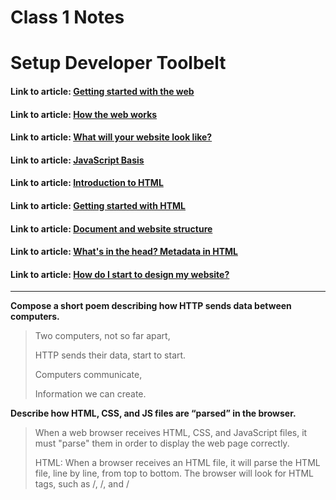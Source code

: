 # Class 1 Notes

# Setup Developer Toolbelt

#### Link to article: [Getting started with the web](https://developer.mozilla.org/en-US/docs/Learn/Getting_started_with_the_web)
#### Link to article: [How the web works](https://developer.mozilla.org/en-US/docs/Learn/Getting_started_with_the_web/How_the_Web_works)
#### Link to article: [What will your website look like?](https://developer.mozilla.org/en-US/docs/Learn/Getting_started_with_the_web/What_will_your_website_look_like)
#### Link to article: [JavaScript Basis](https://developer.mozilla.org/en-US/docs/Learn/Getting_started_with_the_web/JavaScript_basics)
#### Link to article: [Introduction to HTML](https://developer.mozilla.org/en-US/docs/Learn/HTML/Introduction_to_HTML)
#### Link to article: [Getting started with HTML](https://developer.mozilla.org/en-US/docs/Learn/HTML/Introduction_to_HTML/Getting_started)
#### Link to article: [Document and website structure](https://developer.mozilla.org/en-US/docs/Learn/HTML/Introduction_to_HTML/Document_and_website_structure)
#### Link to article: [What's in the head? Metadata in HTML](https://developer.mozilla.org/en-US/docs/Learn/HTML/Introduction_to_HTML/The_head_metadata_in_HTML)
#### Link to article: [How do I start to design my website?](https://developer.mozilla.org/en-US/docs/Learn/Common_questions/Design_and_accessibility/Thinking_before_coding)

***

**Compose a short poem describing how HTTP sends data between computers.**
> Two computers, not so far apart, 
>
> HTTP sends their data, start to start. 
>
> Computers communicate,
>
> Information we can create.


**Describe how HTML, CSS, and JS files are “parsed” in the browser.**
> When a web browser receives HTML, CSS, and JavaScript files, it must "parse" them in order to display the web page correctly.
>
> HTML: When a browser receives an HTML file, it will parse the HTML file, line by line, from top to bottom. The browser will look for HTML tags, such as /<body>, /<head>, and  /<title>, and will interpret those tags to display the page in the correct way.

>CSS: When the browser receives a CSS file, it will parse the CSS file, line by line, from top to bottom. The browser will look for CSS rules, such as font-size, background-color, and width, and will apply those rules to the elements on the page, in order to style the page correctly.

>JavaScript: When the browser receives a JavaScript file, it will parse the JavaScript file, line by line, from top to bottom. The browser will look for JavaScript code, such as functions, variables, and statements, and will execute that code in order to make the page interactive.


**How can you find images to add to a Website?**
>1. Search Google Images using the keyword “Creative Commons” or “Public Domain” to find images that are allowed to be used without permission.
>2. Use free stock photo websites such as Unsplash, Pexels, or Pixabay.
>3. Use Creative Commons or public domain images from Flickr or Wikimedia Commons.
>4. Take your own photos or create your own artwork.
>5. Use stock photo websites such as Shutterstock, Getty Images, Adobe Stock, or iStock.
>6. Ask permission from the copyright holder if you find an image you would like to use.


**How do you create a String vs a Number in JavaScript?**
>String - To create a string in JavaScript, you need to use quotation marks around the string's value. 
>
    >> let myString = "This is a string";
>Number - To create a number in JavaScript, you simply assign the number without any quotations
>
    >> let myNumber = 42;

**What is a Variable and why are they important in JavaScript?**
> A variable is a named container that holds a value. Variables are important in JavaScript because they enable us to store, access, and manipulate data within our programs.
> Variables allow us to easily change values, store information, and create logic in our programs. 

***


**What is an HTML attribute?**
>An HTML attribute is an additional property assigned to an HTML element. Attributes provide additional information about an element and can be used to control how the element is displayed in the browser. Attributes usually come in name/value pairs, such as "name="value"".

**Describe the Anatomy of an HTMl element.**
>The anatomy of our element is:
>
>The opening tag: This consists of the name of the element (in this example, p for paragraph), wrapped in opening and closing angle brackets. This opening tag marks where the element begins or starts to take effect. In this example, it precedes the start of the paragraph text.
>
>The content: This is the content of the element. In this example, it is the paragraph text.
>
>The closing tag: This is the same as the opening tag, except that it includes a forward slash before the element name. This marks where the element ends. Failing to include a closing tag is a common beginner error that can produce peculiar results.
>
>The element is the opening tag, followed by content, followed by the closing tag.

**What is the Difference between /<article> and /<section> element tags?**
>The <article> element is used to represent an independent piece of content that could stand on its own, such as a blog post, a news article, or a product review. The >/<section> element is used to group related content together into sections. It is often used to group related content together within an /<article> element, such as the >introduction, body, and conclusion of an article.

**What Elements does a “typical” website include?**
> A typical website includes the following HTML elements:
>
> •     /<head> element containing meta information, titles, and links to external resources such as stylesheets and scripts.
> •     /<body> element containing the content of the webpage, such as text, images, and links.
> •     /<nav> element containing links to other pages within the website.
> •     /<main> element containing the main content of the page.
> •     /<footer> element containing contact information or copyright information.
> •     /<div> elements used to define sections of the page.
> •     /<span> elements used to style specific elements on the page.
> •     /<img> elements used to display images.
> •     /<form> elements used to collect user input.
> •     /<button> elements used to submit forms.

**How does metadata influence Search Engine Optimization?**
?Metadata is important for SEO because it helps search engines understand the content of a website. It can include titles, descriptions, and keywords that help search engines identify the content. By including metadata, website owners can help search engines understand their content better and rank it higher in search engine results pages. Additionally, metadata can be used to generate rich snippets, which can help draw attention to a website and potentially increase clicks.

**How is the /<meta> HTML tag used when specifying metadata?**
> The /<meta> HTML tag is used to provide metadata about the HTML document. Metadata is information about the page that describes its content. It can be used to specify the document’s author, keywords for search engines, a description of the page’s content, and other relevant information. Metadata helps search engines and other applications better understand the content of a website.